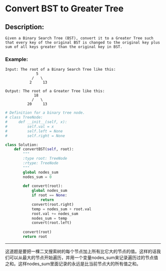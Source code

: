 # Convert BST to Greater Tree
## Description:
```
Given a Binary Search Tree (BST), convert it to a Greater Tree such that every key of the original BST is changed to the original key plus sum of all keys greater than the original key in BST.
```
### Example:
```
Input: The root of a Binary Search Tree like this:
              5
            /   \
           2     13

Output: The root of a Greater Tree like this:
             18
            /   \
          20     13
```
```python
# Definition for a binary tree node.
# class TreeNode:
#     def __init__(self, x):
#         self.val = x
#         self.left = None
#         self.right = None

class Solution:
    def convertBST(self, root):
        """
        :type root: TreeNode
        :rtype: TreeNode
        """
        global nodes_sum
        nodes_sum = 0
        
        def convert(root):
            global nodes_sum
            if root == None:
                return
            convert(root.right)
            temp = nodes_sum + root.val
            root.val += nodes_sum
            nodes_sum = temp
            convert(root.left)
        
        convert(root)
        return root
```
*******************************************
这道题是要把一棵二叉搜索树的每个节点加上所有比它大的节点的值。这样的话我们可以从最大的节点开始遍历，并用一个变量nodes_sum来记录遍历过的节点值之和。这样nodes_sum里面记录的永远是比当前节点大的所有值之和。
